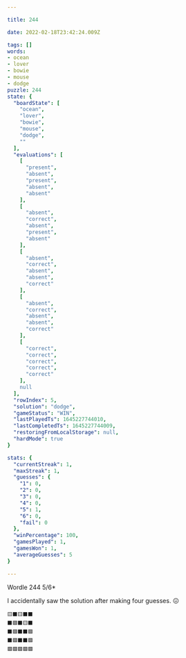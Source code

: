 ```yaml
---

title: 244

date: 2022-02-18T23:42:24.009Z

tags: []
words:
- ocean
- lover
- bowie
- mouse
- dodge
puzzle: 244
state: {
  "boardState": [
    "ocean",
    "lover",
    "bowie",
    "mouse",
    "dodge",
    ""
  ],
  "evaluations": [
    [
      "present",
      "absent",
      "present",
      "absent",
      "absent"
    ],
    [
      "absent",
      "correct",
      "absent",
      "present",
      "absent"
    ],
    [
      "absent",
      "correct",
      "absent",
      "absent",
      "correct"
    ],
    [
      "absent",
      "correct",
      "absent",
      "absent",
      "correct"
    ],
    [
      "correct",
      "correct",
      "correct",
      "correct",
      "correct"
    ],
    null
  ],
  "rowIndex": 5,
  "solution": "dodge",
  "gameStatus": "WIN",
  "lastPlayedTs": 1645227744010,
  "lastCompletedTs": 1645227744009,
  "restoringFromLocalStorage": null,
  "hardMode": true
}

stats: {
  "currentStreak": 1,
  "maxStreak": 1,
  "guesses": {
    "1": 0,
    "2": 0,
    "3": 0,
    "4": 0,
    "5": 1,
    "6": 0,
    "fail": 0
  },
  "winPercentage": 100,
  "gamesPlayed": 1,
  "gamesWon": 1,
  "averageGuesses": 5
}

---
```


Wordle 244 5/6*

<!-- more -->

I accidentally saw the solution after making four guesses. 😖

```
🟨⬛🟨⬛⬛
⬛🟩⬛🟨⬛
⬛🟩⬛⬛🟩
⬛🟩⬛⬛🟩
🟩🟩🟩🟩🟩
```
